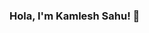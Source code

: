 ### Hola, I'm Kamlesh Sahu! 👋

<!--
**sahukamlesh/sahukamlesh** is a ✨ _special_ ✨ repository because its `README.md` (this file) appears on your GitHub profile.

<img src="https://github-readme-stats.vercel.app/api?username=sahukamlesh&&show_icons=true&title_color=ffffff&icon_color=bb2acf&text_color=daf7dc&bg_color=151515"
